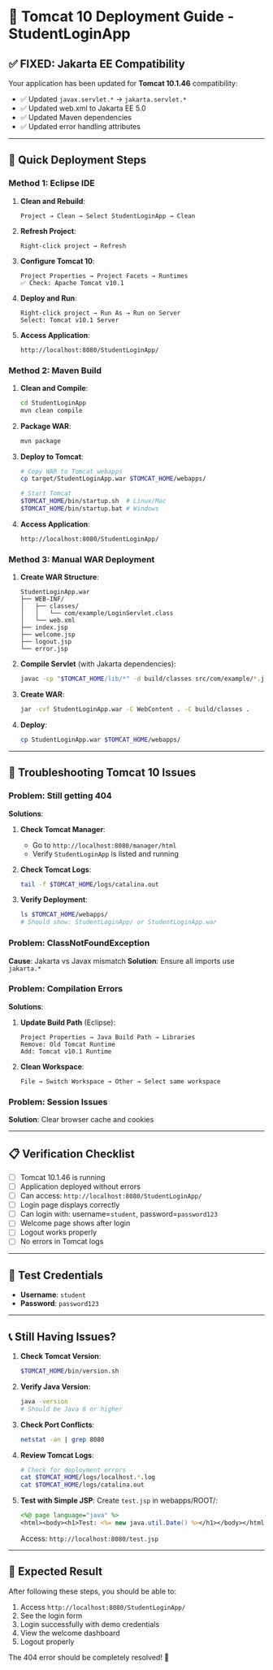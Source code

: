 # 🚀 Tomcat 10 Deployment Guide - StudentLoginApp

## ✅ **FIXED: Jakarta EE Compatibility**

Your application has been updated for **Tomcat 10.1.46** compatibility:
- ✅ Updated `javax.servlet.*` → `jakarta.servlet.*`
- ✅ Updated web.xml to Jakarta EE 5.0
- ✅ Updated Maven dependencies
- ✅ Updated error handling attributes

---

## 🔧 **Quick Deployment Steps**

### **Method 1: Eclipse IDE**

1. **Clean and Rebuild**:
   ```
   Project → Clean → Select StudentLoginApp → Clean
   ```

2. **Refresh Project**:
   ```
   Right-click project → Refresh
   ```

3. **Configure Tomcat 10**:
   ```
   Project Properties → Project Facets → Runtimes
   ✅ Check: Apache Tomcat v10.1
   ```

4. **Deploy and Run**:
   ```
   Right-click project → Run As → Run on Server
   Select: Tomcat v10.1 Server
   ```

5. **Access Application**:
   ```
   http://localhost:8080/StudentLoginApp/
   ```

### **Method 2: Maven Build**

1. **Clean and Compile**:
   ```bash
   cd StudentLoginApp
   mvn clean compile
   ```

2. **Package WAR**:
   ```bash
   mvn package
   ```

3. **Deploy to Tomcat**:
   ```bash
   # Copy WAR to Tomcat webapps
   cp target/StudentLoginApp.war $TOMCAT_HOME/webapps/
   
   # Start Tomcat
   $TOMCAT_HOME/bin/startup.sh  # Linux/Mac
   $TOMCAT_HOME/bin/startup.bat # Windows
   ```

4. **Access Application**:
   ```
   http://localhost:8080/StudentLoginApp/
   ```

### **Method 3: Manual WAR Deployment**

1. **Create WAR Structure**:
   ```
   StudentLoginApp.war
   ├── WEB-INF/
   │   ├── classes/
   │   │   └── com/example/LoginServlet.class
   │   └── web.xml
   ├── index.jsp
   ├── welcome.jsp
   ├── logout.jsp
   └── error.jsp
   ```

2. **Compile Servlet** (with Jakarta dependencies):
   ```bash
   javac -cp "$TOMCAT_HOME/lib/*" -d build/classes src/com/example/*.java
   ```

3. **Create WAR**:
   ```bash
   jar -cvf StudentLoginApp.war -C WebContent . -C build/classes .
   ```

4. **Deploy**:
   ```bash
   cp StudentLoginApp.war $TOMCAT_HOME/webapps/
   ```

---

## 🐛 **Troubleshooting Tomcat 10 Issues**

### **Problem: Still getting 404**
**Solutions**:
1. **Check Tomcat Manager**:
   - Go to `http://localhost:8080/manager/html`
   - Verify `StudentLoginApp` is listed and running

2. **Check Tomcat Logs**:
   ```bash
   tail -f $TOMCAT_HOME/logs/catalina.out
   ```

3. **Verify Deployment**:
   ```bash
   ls $TOMCAT_HOME/webapps/
   # Should show: StudentLoginApp/ or StudentLoginApp.war
   ```

### **Problem: ClassNotFoundException**
**Cause**: Jakarta vs Javax mismatch
**Solution**: Ensure all imports use `jakarta.*`

### **Problem: Compilation Errors**
**Solutions**:
1. **Update Build Path** (Eclipse):
   ```
   Project Properties → Java Build Path → Libraries
   Remove: Old Tomcat Runtime
   Add: Tomcat v10.1 Runtime
   ```

2. **Clean Workspace**:
   ```
   File → Switch Workspace → Other → Select same workspace
   ```

### **Problem: Session Issues**
**Solution**: Clear browser cache and cookies

---

## 📋 **Verification Checklist**

- [ ] Tomcat 10.1.46 is running
- [ ] Application deployed without errors
- [ ] Can access: `http://localhost:8080/StudentLoginApp/`
- [ ] Login page displays correctly
- [ ] Can login with: username=`student`, password=`password123`
- [ ] Welcome page shows after login
- [ ] Logout works properly
- [ ] No errors in Tomcat logs

---

## 🔐 **Test Credentials**

- **Username**: `student`
- **Password**: `password123`

---

## 📞 **Still Having Issues?**

1. **Check Tomcat Version**:
   ```bash
   $TOMCAT_HOME/bin/version.sh
   ```

2. **Verify Java Version**:
   ```bash
   java -version
   # Should be Java 8 or higher
   ```

3. **Check Port Conflicts**:
   ```bash
   netstat -an | grep 8080
   ```

4. **Review Tomcat Logs**:
   ```bash
   # Check for deployment errors
   cat $TOMCAT_HOME/logs/localhost.*.log
   cat $TOMCAT_HOME/logs/catalina.out
   ```

5. **Test with Simple JSP**:
   Create `test.jsp` in webapps/ROOT/:
   ```jsp
   <%@ page language="java" %>
   <html><body><h1>Test: <%= new java.util.Date() %></h1></body></html>
   ```
   Access: `http://localhost:8080/test.jsp`

---

## 🎯 **Expected Result**

After following these steps, you should be able to:
1. Access `http://localhost:8080/StudentLoginApp/`
2. See the login form
3. Login successfully with demo credentials
4. View the welcome dashboard
5. Logout properly

The 404 error should be completely resolved! 🎉